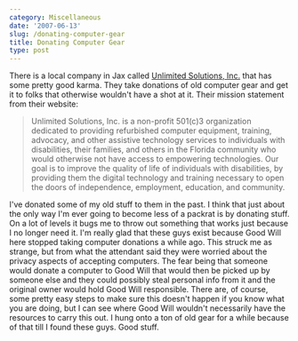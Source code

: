```yaml
---
category: Miscellaneous
date: '2007-06-13'
slug: /donating-computer-gear
title: Donating Computer Gear
type: post
---
```



There is a local company in Jax called
[Unlimited Solutions, Inc.](http://www.usatspecialists.org/) that
has some pretty good karma. They take donations of old computer
gear and get it to folks that otherwise wouldn't have a shot at it.
Their mission statement from their website:
> Unlimited Solutions, Inc. is a non-profit 501(c)3 organization
> dedicated to providing refurbished computer equipment, training,
> advocacy, and other assistive technology services to individuals
> with disabilities, their families, and others in the Florida
> community who would otherwise not have access to empowering
> technologies. Our goal is to improve the quality of life of
> individuals with disabilities, by providing them the digital
> technology and training necessary to open the doors of
> independence, employment, education, and community.

I've donated some of my old stuff to them in the past. I think that
just about the only way I'm ever going to become less of a packrat
is by donating stuff. On a lot of levels it bugs me to throw out
something that works just because I no longer need it. I'm really
glad that these guys exist because Good Will here stopped taking
computer donations a while ago. This struck me as strange, but from
what the attendant said they were worried about the privacy aspects
of accepting computers. The fear being that someone would donate a
computer to Good Will that would then be picked up by someone else
and they could possibly steal personal info from it and the
original owner would hold Good Will responsible. There are, of
course, some pretty easy steps to make sure this doesn't happen if
you know what you are doing, but I can see where Good Will wouldn't
necessarily have the resources to carry this out. I hung onto a ton
of old gear for a while because of that till I found these guys.
Good stuff.
